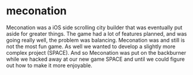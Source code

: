 # meconation

Meconation was a iOS side scrolling city builder that was eventually put aside for greater things.
The game had a lot of features planned, and was going really well, the problem was balancing. Meconation was
and still is not the most fun game. As well we wanted to develop a slightly more complex project (SPACE).
And so Meconation was put on the backburner while we hacked away at our new game SPACE and until we could figure out
how to make it more enjoyable.
